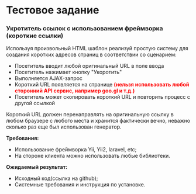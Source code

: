 <h1>Тестовое задание</h1>
<h3>Укротитель ссылок с использованием фреймворка (короткие ссылки)</h3>

<div>
    Используя произвольный HTML шаблон реализуй простую систему для создания
    коротких адресов страниц в соответствии со сценарием:
</div>

<ul>
    <li>Посетитель вводит любой оригинальный URL в поле ввода</li> 
    <li>Посетитель нажимает кнопку "Укоротить"</li>
    <li>Выполняется AJAX-запрос</li>
    <li>Короткий URL появляется на странице 
        <span style='color:red;font-weight:bold'>(нельзя использовать любой сторонний API сервис, например goo.gl и т.д.)</span></li>
    <li>Посетитель может скопировать короткий URL и повторить процесс с другой ссылкой</li>
</ul>

<div>
    Короткий URL должен перенаправлять на оригинальную ссылку в любом браузере с любого
    места и хранится фактически вечно, неважно сколько раз еще был использован генератор.
</div>

<b>Требования:</b>
<ul>
    <li>Использование фреймворка Yii, Yii2, laravel, etc;</li>
    <li>На стороне клиента можно использовать любые библиотеки.</li>
</ul>

<b>Ожидаемый результат:</b>
<ul>
    <li>Исходный код(ссылка на github);</li>
    <li>Системные требования и инструкция по установке.</li>
</ul>


